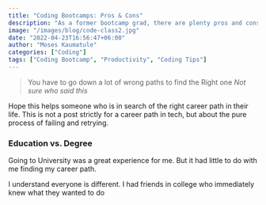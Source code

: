 ```yaml
---
title: "Coding Bootcamps: Pros & Cons"
description: "As a former bootcamp grad, there are plenty pros and cons that I want to share."
image: "/images/blog/code-class2.jpg"
date: "2022-04-23T16:56:47+06:00"
author: "Moses Kaumatule"
categories: ["Coding"]
tags: ["Coding Bootcamp", "Productivity", "Coding Tips"]
---
```

> You have to go down a lot of wrong paths to find the Right one
<cite>Not sure who said this</cite>

Hope this helps someone who is in search of the right career path in their life. This is not a post strictly for a career path in tech, but about the pure process of failing and retrying. 

### Education vs. Degree 
Going to University was a great experience for me. But it had little to do with me finding my career path. 

I understand everyone is different. I had friends in college who immediately knew what they wanted to do